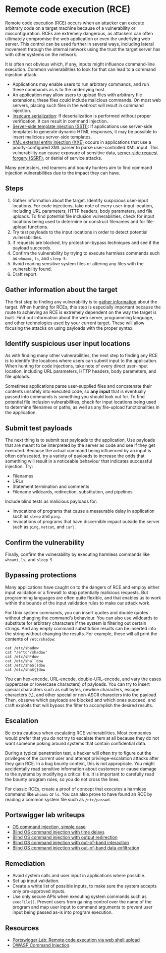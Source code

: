 # Remote code execution (RCE)

Remote code execution (RCE) occurs when an attacker can execute arbitrary code on a target machine because of a vulnerability or misconfiguration. RCEs are extremely dangerous, as attackers can often ultimately compromise the web application or even the underlying web server. This control can be used further in several ways, including lateral movement through the internal network using the trust the target server has with other systems on the network.

It is often not obvious which, if any, inputs might influence command-line execution. Common vulnerabilities to look for that can lead to a command injection attack:

* Applications may enable users to run arbitrary commands, and run these commands as is to the underlying host.
* An application may allow users to upload files with arbitrary file extensions, these files could include malicious commands. On most web servers, placing such files in the webroot will result in command injection.
* [Insecure serialization](id.md): If deserialization is performed without proper verification, it can result in command injection.
* [Server-side template injection (SSTI)](ssti.md): If applications use server-side templates to generate dynamic HTML responses, it may be possible to insert malicious server-side templates. 
* [XML external entity injection (XXE)](xxe.md) occurs in applications that use a poorly-configured XML parser to parse user-controlled XML input. This vulnerability can cause exposure of sensitive data, [server-side request forgery (SSRF)](ssrf.md), or denial of service attacks.

Many pentesters, red teamers and bounty hunters aim to find command injection vulnerabilities due to the impact they can have. 

## Steps

1. Gather information about the target. Identify suspicious user-input locations. For code injections, take note of every user-input location, including URL parameters, HTTP headers, body parameters, and file uploads. To find potential file inclusion vulnerabilities, check for input locations being used to determine or construct filenames and for file-upload functions.
2. Try test payloads to the input locations in order to detect potential vulnerabilities.
3. If requests are blocked, try protection-bypass techniques and see if the payload succeeds.
4. Confirm the vulnerability by trying to execute harmless commands such as `whoami`, `ls`, and `sleep 5`.
5. Avoid reading sensitive system files or altering any files with the vulnerability found.
6. Draft report.

## Gather information about the target

The first step to finding any vulnerability is to [gather information](https://recon.tymyrddin.dev/docs/app/README) about the target. When hunting for RCEs, this step is especially important because the route to achieving an RCE is extremely dependent on the way the target is built. Find out information about the web server, programming language, and other technologies used by your current target. These will allow focusing the attacks on using payloads with the proper syntax.

## Identify suspicious user input locations

As with finding many other vulnerabilities, the next step to finding any RCE is to identify the locations where users can submit input to the application. When hunting for code injections, take note of every direct user-input location, including URL parameters, HTTP headers, body parameters, and file uploads. 

Sometimes applications parse user-supplied files and concatenate their contents unsafely into executed code, so **any input** that is eventually passed into commands is something you should look out for. To find potential file inclusion vulnerabilities, check for input locations being used to determine filenames or paths, as well as any file-upload functionalities in the application.

## Submit test payloads

The next thing is to submit test payloads to the application. Use payloads that are meant to be interpreted by the server as code and see if they get executed. Because the actual command being influenced by an input is often obfuscated, try a variety of payloads to increase the odds that something will result in a noticeable behaviour that indicates successful injection. Try:

* Filenames
* URLs
* Statement termination and comments
* Filename wildcards, redirection, substitution, and pipelines

Include blind tests as malicious payloads for:

* Invocations of programs that cause a measurable delay in application such as `sleep` and `ping`.
* Invocations of programs that have discernible impact outside the server such as `ping`, `netcat`, and `curl`.

## Confirm the vulnerability

Finally, confirm the vulnerability by executing harmless commands like `whoami`, `ls`, and `sleep 5`.

## Bypassing protections

Many applications have caught on to the dangers of RCE and employ either input validation or a firewall to stop potentially malicious requests. But programming languages are often quite flexible, and that enables us to work within the bounds of the input validation rules to make our attack work.

For Unix system commands, you can insert quotes and double quotes without changing the command’s behaviour. You can also use wildcards to substitute for arbitrary characters if the system is filtering out certain strings. And any empty command substitution results can be inserted into the string without changing the results. For example, these will all print the contents of `/etc/shadow`:

    cat /etc/shadow
    cat "/e"tc'/shadow'
    cat /etc/sh*dow
    cat /etc/sha``dow
    cat /etc/sha$()dow
    cat /etc/sha${}dow

You can hex-encode, URL-encode, double-URL-encode, and vary the cases (uppercase or lowercase characters) of payloads. You can try to insert special characters such as null bytes, newline characters, escape characters (`\`), and other special or non-ASCII characters into the payload. Then, observe which payloads are blocked and which ones succeed, and craft exploits that will bypass the filter to accomplish the desired results.

## Escalation

Be extra cautious when escalating RCE vulnerabilities. Most companies would prefer that you do not try to escalate them at all because they do not want someone poking around systems that contain confidential data. 

During a typical penetration test, a hacker will often try to figure out the privileges of the current user and attempt privilege-escalation attacks after they gain RCE. In a bug bounty context, this is not appropriate. You might accidentally read sensitive information about customers or cause damage to the systems by modifying a critical file. It is important to carefully read the bounty program rules, so you do not cross the lines.

For classic RCEs, create a proof of concept that executes a harmless command like `whoami` or `ls`. You can also prove to have found an RCE by reading a common system file such as `/etc/passwd`.

## Portswigger lab writeups

* [OS command injection, simple case](../burp/os/1.md)
* [Blind OS command injection with time delays](../burp/os/2.md)
* [Blind OS command injection with output redirection](../burp/os/3.md)
* [Blind OS command injection with out-of-band interaction](../burp/os/4.md)
* [Blind OS command injection with out-of-band data exfiltration](../burp/os/5.md)

## Remediation

* Avoid system calls and user input in applications where possible.
* Set up input validation.
* Create a white list of possible inputs, to make sure the system accepts only pre-approved inputs. 
* Use only secure APIs when executing system commands such as `execFile()`. Prevent users from gaining control over the name of the program and map user input to command arguments to prevent user input being passed as-is into program execution.

## Resources

* [Portswigger Lab: Remote code execution via web shell upload](https://portswigger.net/web-security/file-upload/lab-file-upload-remote-code-execution-via-web-shell-upload)
* [OWASP Command Injection](https://owasp.org/www-community/attacks/Command_Injection)



